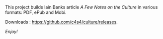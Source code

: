 This project builds Iain Banks article *A Few Notes on the Culture* in various formats: PDF, ePub and Mobi.

Downloads : <https://github.com/c4s4/culture/releases>.

*Enjoy!*
